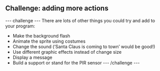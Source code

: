 ## Challenge: adding more actions

--- challenge ---
There are lots of other things you could try and add to your program:
- Make the background flash
- Animate the sprite using costumes
- Change the sound (‘Santa Claus is coming to town’ would be good!)
- Use different graphic effects instead of change size
- Display a message
- Build a support or stand for the PIR sensor
--- /challenge ---
